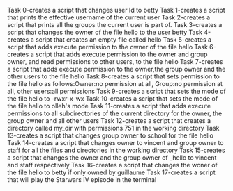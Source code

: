 Task 0-creates a script that changes user Id to betty
Task 1-creates a script that prints the effective username of the current user
Task 2-creates a script that prints all the groups the current user is part of.
Task 3-creates a script that changes the owner of the file hello to the user betty
Task 4-creates a script that creates an empty file called hello
Task 5-creates a script that adds execute permission to the owner of the file hello
Task 6-creates a script that adds execute permission to the owner and group owner, and read permissions to other users, to the file hello
Task 7-creates a script that adds execute permission to the owner,the group owner and the other users to the file hello
Task 8-creates a script that sets permission to the file hello as follows:Owner:no permission at all, Group:no permission at all, other users:all permissions
Task 9-creates a script that sets the mode of the file hello to -rwxr-x-wx
Task 10-creates a script that sets the mode of the file hello to olleh's mode
Task 11-creates a script that adds execute permissions to all subdirectories of the current directory for the owner, the group owner and all other users
Task 12-creates a script that creates a directory called my_dir with permissions 751 in the working directory
Task 13-creates a script that changes group owner to school for the file hello
Task 14-creates a script that changes owner to vincent and group owner to staff for all the files and directories in the working directory
Task 15-creates a script that changes the owner and the group owner of _hello to vincent and staff respectively
Task 16-creates a script that changes the woner of the file hello to betty if only owned by guillaume
Task 17-creates a script that will play the Starwars IV episode in the terminal
